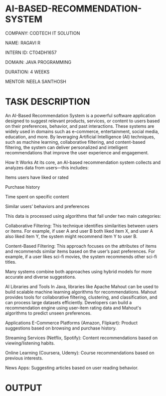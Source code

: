 # AI-BASED-RECOMMENDATION-SYSTEM

COMPANY: CODTECH IT SOLUTION

NAME: RAGAVI R

INTERN ID: CT04DH1657

DOMAIN: JAVA PROGRAMMING

DURATION: 4 WEEKS

MENTOR: NEELA SANTHOSH

# TASK DESCRIPTION

An AI-Based Recommendation System is a powerful software application designed to suggest relevant products, services, or content to users based on their preferences, behavior, and past interactions. These systems are widely used in domains such as e-commerce, entertainment, social media, education, and more. By leveraging Artificial Intelligence (AI) techniques, such as machine learning, collaborative filtering, and content-based filtering, the system can deliver personalized and intelligent recommendations that improve the user experience and engagement.

How It Works
At its core, an AI-based recommendation system collects and analyzes data from users—this includes:

Items users have liked or rated

Purchase history

Time spent on specific content

Similar users’ behaviors and preferences

This data is processed using algorithms that fall under two main categories:

Collaborative Filtering: This technique identifies similarities between users or items. For example, if user A and user B both liked item X, and user A also liked item Y, the system might recommend item Y to user B.

Content-Based Filtering: This approach focuses on the attributes of items and recommends similar items based on the user’s past preferences. For example, if a user likes sci-fi movies, the system recommends other sci-fi titles.

Many systems combine both approaches using hybrid models for more accurate and diverse suggestions.

AI Libraries and Tools
In Java, libraries like Apache Mahout can be used to build scalable machine learning algorithms for recommendations. Mahout provides tools for collaborative filtering, clustering, and classification, and can process large datasets efficiently. Developers can build a recommendation engine using user-item rating data and Mahout's algorithms to predict unseen preferences.

Applications
E-Commerce Platforms (Amazon, Flipkart): Product suggestions based on browsing and purchase history.

Streaming Services (Netflix, Spotify): Content recommendations based on viewing/listening habits.

Online Learning (Coursera, Udemy): Course recommendations based on previous interests.

News Apps: Suggesting articles based on user reading behavior.

# OUTPUT
